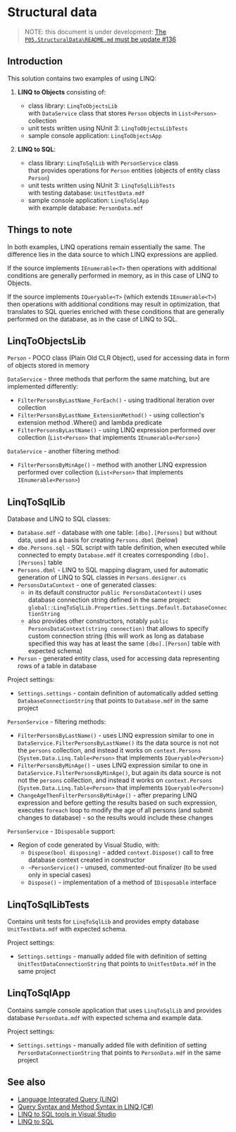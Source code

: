 # Structural data

> NOTE: this document is under development: [The `P05.StructuralData\README.md` must be update #136](https://github.com/mpostol/TP/issues/136)

## Introduction

This solution contains two examples of using LINQ:

1. **LINQ to Objects** consisting of:
    * class library: `LinqToObjectsLib`  
      with `DataService` class that stores `Person` objects in `List<Person>` collection
    * unit tests written using NUnit 3: `LinqToObjectsLibTests`
    * sample console application: `LinqToObjectsApp`

1. **LINQ to SQL**:
    * class library: `LinqToSqlLib` with `PersonService` class  
      that provides operations for `Person` entities (objects of entity class `Person`)
    * unit tests written using NUnit 3: `LinqToSqlLibTests`  
      with testing database: `UnitTestData.mdf`
    * sample console application: `LinqToSqlApp`  
      with example database: `PersonData.mdf`

## Things to note

In both examples, LINQ operations remain essentially the same. The difference lies in the data source to which LINQ expressions are applied.

If the source implements `IEnumerable<T>` then operations with additional conditions are generally performed in memory, as in this case of LINQ to Objects.

If the source implements `IQueryable<T>` (which extends `IEnumerable<T>`) then operations with additional conditions may result in optimization, that translates to SQL queries enriched with these conditions that are generally performed on the database, as in the case of LINQ to SQL.

## LinqToObjectsLib

`Person` - POCO class (Plain Old CLR Object), used for accessing data in form of objects stored in memory

`DataService` - three methods that perform the same matching, but are implemented differently:

* `FilterPersonsByLastName_ForEach()` - using traditional iteration over collection
* `FilterPersonsByLastName_ExtensionMethod()` - using collection's
  extension method .Where() and lambda predicate
* `FilterPersonsByLastName()` - using LINQ expression performed over collection
  (`List<Person>` that implements `IEnumerable<Person>`)

`DataService` - another filtering method:

* `FilterPersonsByMinAge()` - method with another LINQ expression performed over collection
  (`List<Person>` that implements `IEnumerable<Person>`)

## LinqToSqlLib

Database and LINQ to SQL classes:

* `Database.mdf` - database with one table: `[dbo].[Persons]` but without data,
  used as a basis for creating `Persons.dbml` (below)
* `dbo.Persons.sql` - SQL script with table definition, when executed while connected
  to empty `Database.mdf` it creates corresponding `[dbo].[Persons]` table
* `Persons.dbml` - LINQ to SQL mapping diagram, used for automatic generation of
  LINQ to SQL classes in `Persons.designer.cs`
* `PersonsDataContext` - one of generated classes:
    * in its default constructor `public PersonsDataContext()` uses database connection string
      defined in the same project:  
      `global::LinqToSqlLib.Properties.Settings.Default.DatabaseConnectionString`
    * also provides other constructors, notably `public PersonsDataContext(string connection)`
      that allows to specify custom connection string (this will work as long as database specified
      this way has at least the same `[dbo].[Person]` table with expected schema)
* `Person` - generated entity class, used for accessing data representing rows of a table in database

Project settings:

* `Settings.settings` - contain definition of automatically added setting `DatabaseConnectionString`
  that points to `Database.mdf` in the same project

`PersonService` - filtering methods:

* `FilterPersonsByLastName()` - uses LINQ expression similar to one in `DataService.FilterPersonsByLastName()`
  its the data source is not not the `persons` collection, and instead it works on `context.Persons`
  (`System.Data.Linq.Table<Person>` that implements `IQueryable<Person>`)
* `FilterPersonsByMinAge()` - uses LINQ expression similar to one in `DataService.FilterPersonsByMinAge()`,
  but again its data source is not not the `persons` collection, and instead it works on `context.Persons`
  (`System.Data.Linq.Table<Person>` that implements `IQueryable<Person>`)
* `ChangeAgeThenFilterPersonsByMinAge()` - after preparing LINQ expression and before getting the
  results based on such expression, executes `foreach` loop to modify the age of all persons
  (and submit changes to database) - so the results would include these changes

`PersonService` - `IDisposable` support:

* Region of code generated by Visual Studio, with:
    * `Dispose(bool disposing)` - added `context.Dispose()` call to free database context created in constructor
    * `~PersonService()` - unused, commented-out finalizer (to be used only in special cases)
    * `Dispose()` - implementation of a method of `IDisposable` interface

## LinqToSqlLibTests

Contains unit tests for `LinqToSqlLib` and provides empty database `UnitTestData.mdf` with expected schema.

Project settings:

* `Settings.settings` - manually added file with definition of setting `UnitTestDataConnectionString`
  that points to `UnitTestData.mdf` in the same project

## LinqToSqlApp

Contains sample console application that uses `LinqToSqlLib` and provides database `PersonData.mdf` with expected schema
and example data.

Project settings:

* `Settings.settings` - manually added file with definition of setting `PersonDataConnectionString`
  that points to `PersonData.mdf` in the same project

## See also

- [Language Integrated Query (LINQ)](https://docs.microsoft.com/en-us/dotnet/csharp/programming-guide/concepts/linq)
- [Query Syntax and Method Syntax in LINQ (C#)](https://docs.microsoft.com/en-us/dotnet/csharp/programming-guide/concepts/linq/query-syntax-and-method-syntax-in-linq)
- [LINQ to SQL tools in Visual Studio](https://docs.microsoft.com/en-us/visualstudio/data-tools/linq-to-sql-tools-in-visual-studio2?view=vs-2017)
- [LINQ to SQL](https://docs.microsoft.com/en-us/dotnet/framework/data/adonet/sql/linq/)